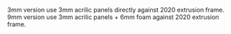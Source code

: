 3mm version use 3mm acrilic panels directly against 2020 extrusion frame.
9mm version use 3mm acrilic panels + 6mm foam against 2020 extrusion frame.
